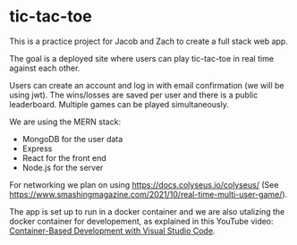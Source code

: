 # tic-tac-toe

This is a practice project for Jacob and Zach to create a full stack web app. 

The goal is a deployed site where users can play tic-tac-toe in real time against each other. 

Users can create an account and log in with email confirmation (we will be using jwt). The wins/losses are saved per user and there is a public leaderboard. Multiple games can be played simultaneously.

We are using the MERN stack: 
- MongoDB for the user data
- Express
- React for the front end
- Node.js for the server

For networking we plan on using https://docs.colyseus.io/colyseus/ (See https://www.smashingmagazine.com/2021/10/real-time-multi-user-game/).

The app is set up to run in a docker container and we are also utalizing the docker container for developement, as explained in this YouTube video: [Container-Based Development with Visual Studio Code](https://youtu.be/ftir5Dq7LoA). 
